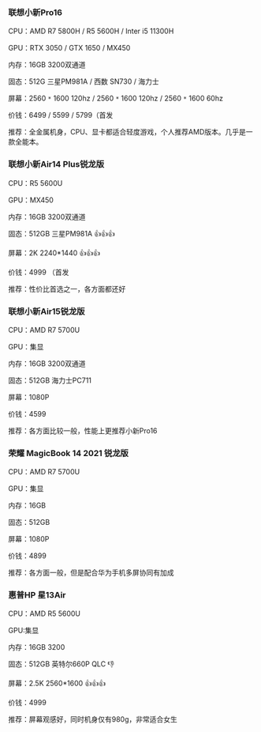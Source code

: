 ### 联想小新Pro16

CPU：AMD R7 5800H / R5 5600H / Inter i5 11300H

GPU：RTX 3050 / GTX 1650 / MX450

内存：16GB 3200双通道

固态：512G 三星PM981A / 西数 SN730 / 海力士

屏幕：2560 `*` 1600 120hz / 2560 `*` 1600 120hz / 2560 `*` 1600 60hz

价钱：6499 / 5599 / 5799（首发

推荐：全金属机身，CPU、显卡都适合轻度游戏，个人推荐AMD版本。几乎是一款全能本。



### 联想小新Air14 Plus锐龙版

CPU：R5 5600U

GPU：MX450 

内存：16GB 3200双通道

固态：512GB 三星PM981A :+1::+1::+1:

屏幕：2K 2240*1440 :+1::+1::+1:

价钱：4999 （首发

推荐：性价比首选之一，各方面都还好



### **联想小新Air15锐龙版**

CPU：AMD R7 5700U

GPU：集显

内存：16GB 3200双通道

固态：512GB 海力士PC711

屏幕：1080P

价钱：4599

推荐：各方面比较一般，性能上更推荐小新Pro16



### **荣耀 MagicBook 14 2021 锐龙版** 

CPU：AMD R7 5700U

GPU：集显

内存：16GB

固态：512GB

屏幕：1080P

价钱：4899

推荐：各方面一般，但是配合华为手机多屏协同有加成



### **惠普HP 星13Air**

CPU：AMD R5 5600U

GPU:集显

内存：16GB 3200

固态：512GB 英特尔660P QLC :-1:

屏幕：2.5K 2560*1600 :+1::+1::+1:

价钱：4999

推荐：屏幕观感好，同时机身仅有980g，非常适合女生